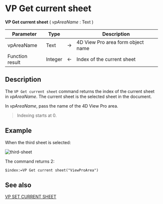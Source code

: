 # VP Get current sheet

<!-- REF #_method_.VP Get current sheet.Syntax -->
**VP Get current sheet** ( *vpAreaName* : Text )<!-- END REF -->

<!-- REF #_method_.VP Get current sheet.Params -->

|Parameter|Type| |Description|
|---|---|---|---|
|vpAreaName| Text|->|4D View Pro area form object name|
|Function result|Integer|<-|Index of the current sheet|<!-- END REF -->

## Description

The `VP Get current sheet` command <!-- REF #_method_.VP Get current sheet.Summary -->returns the index of the current sheet in *vpAreaName*. The current sheet is the selected sheet in the document.<!-- END REF -->

In *vpAreaName*, pass the name of the 4D View Pro area.

> Indexing starts at 0.

## Example

When the third sheet is selected:

![third-sheet](../../assets/en/ViewPro/vp-sheet-3-select.png)

The command returns 2:

```4d
$index:=VP Get current sheet("ViewProArea")
```

## See also

[VP SET CURRENT SHEET](VP%20SET%20CURRENT%20SHEET.md)